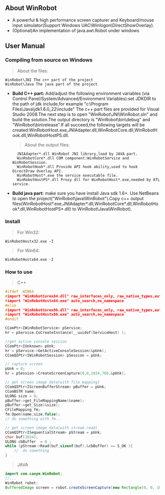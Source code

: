 ## About WinRobot

* A powerful & high performance screen capturer and Keyboard/mouse input simulator(Support Windows UAC\Winlogon\DirectShowOverlay).
* (Optional)An implementation of java.awt.Robot under windows

## User Manual

### Compiling from source on Windows

> About the files:

    WinRobot\JNI The c++ part of the project
    WinRobot\Java The java part of the project
    
* **Build C++ part:** Add/adjust the following environment variables (via Control Panel/System/Advanced/Environment Variables):set JDKDIR to the path of jdk include,for example "c:\Program Files\Java\jdk1.6.0_22\include"
The c++ part files are provided for Visual Studio 2008.The next step is to open "WinRobot\JNI\WinRobot.sln" and build the solution.The output directory is "WinRobot\bin\debug" and "WinRobot\bin\release".If all succeed,the following targets will be created:WinRobotHost.exe,JNIAdapter.dll,WinRobotCore.dll,WinRobotHook.dll,WinRobotHostPS.dll. 

    > About the output files:

        JNIAdapter*.dll WinRobot JNI library,load by JAVA part.
        WinRobotCore*.dll COM component:WinRobotService and WinRobotSession.
        WinRobotHook*.dll Provide API hook ability,used to hook DirectDraw Overlay API.
        WinRobotHost*.exe the service executable file.
        WinRobotHostPS*.dll Proxy dll for WinRobotHost*.exe,needed by ATL service.


* **Build java part:** make sure you have install Java sdk 1.6+. Use NetBeans to open the project("WinRobot\java\WinRobot").Copy c++ output files(WinRobotHost*.exe,JNIAdapter*.dll,WinRobotCore*.dll,WinRobotHook*.dll,WinRobotHostPS*.dll) to WinRobot\Java\WinRobot\).

### Install

> For Win32:
    
    WinRobotHostx32.exe -I
    
> For Win64:
    
    WinRobotHostx64.exe -I

### How to use

> C++

```CPP
#ifdef _WIN64
#import "WinRobotCorex64.dll" raw_interfaces_only, raw_native_types,auto_search,no_namespace
#import "WinRobotHostx64.exe" auto_search,no_namespace
#else
#import "WinRobotCorex86.dll" raw_interfaces_only, raw_native_types,auto_search,no_namespace
#import "WinRobotHostx86.exe" auto_search,no_namespace
#endif

CComPtr<IWinRobotService> pService;
hr = pService.CoCreateInstance(__uuidof(ServiceHost) );

//get active console session
CComPtr<IUnknown> pUnk;
hr = pService->GetActiveConsoleSession(&pUnk);
CComQIPtr<IWinRobotSession> pSession = pUnk;

// capture screen
pUnk = 0;
hr = pSession->CreateScreenCapture(0,0,1024,768,&pUnk);

// get screen image data(with file mapping)
CComQIPtr<IScreenBufferStream> pBuffer = pUnk;
CComBSTR name;
ULONG size = 0;
pBuffer->get_FileMappingName(&name);
pBuffer->get_Size(&size);
CFileMapping fm;
fm.Open(name,size,false);
// do something with fm...

// get screen image data(with stream read)
CComQIPtr<ISequentialStream> pStream = pUnk;
char buf[1024];
ULONG cbBuffer  = 0 ;
while (pStream->Read(buf,sizeof(buf),&cbBuffer) == S_OK ){
    //	do something
}
```
> JAVA
 
```JAVA
import com.caoym.WinRobot;
//...
WinRobot robot;
BufferedImage screen = robot.createScreenCapture(new Rectangle(0, 0, 1024, 768));
```
